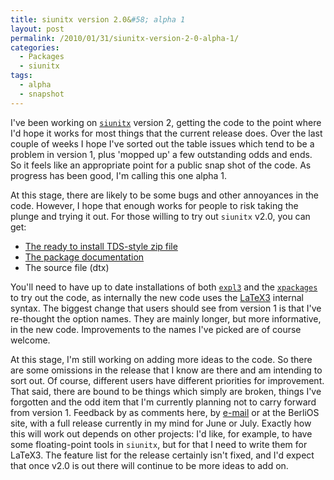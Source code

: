 ```yaml
---
title: siunitx version 2.0&#58; alpha 1
layout: post
permalink: /2010/01/31/siunitx-version-2-0-alpha-1/
categories:
  - Packages
  - siunitx
tags:
  - alpha
  - snapshot
---
```

I've been working on [`siunitx`](https://ctan.org/pkg/siunitx) version 2, getting the code to the point where I'd hope it works for most things that the current release does. Over the last couple of weeks I hope I've sorted out the table issues which tend to be a problem in version 1, plus 'mopped up' a few outstanding odds and ends. So it feels like an appropriate point for a public snap shot of the code. As progress has been good, I'm calling this one alpha 1.

At this stage, there are likely to be some bugs and other annoyances in the code. However, I hope that enough works for people to risk taking the plunge and trying it out. For those willing to try out `siunitx` v2.0, you can get:

- [The ready to install TDS-style zip file](/wp-content/uploads/2010/01/siunitx.tds_1.zip)
- [The package documentation](/wp-content/uploads/2010/01/siunitx.pdf)
- The source file (dtx)

You'll need to have up to date installations of both [`expl3`](https://ctan.org/pkg/expl3) and the [`xpackages`](https://ctan.org/pkg/xpackages) to try out  the code, as internally the new code uses the [LaTeX3](https://www.latex-project.org/latex3.html) internal syntax. The biggest change that users should see from version 1 is that I've re-thought the option names. They are mainly longer, but more informative, in the new code. Improvements to the names I've picked are of course welcome.

At this stage, I'm still working on adding more ideas to the code. So there are some omissions in the release that I know are there and am intending to sort out. Of course, different users have different priorities for improvement. That said, there are bound to be things which simply are broken, things I've forgotten and the odd item that I'm currently planning not to carry forward from version 1. Feedback by as comments here, by [e-mail](mailto:joseph.wright@morningstar2.co.uk) or at the BerliOS site, with a full release currently in my mind for June or July. Exactly how this will work out depends on other projects: I'd like, for example, to have some floating-point tools in `siunitx`, but for that I need to write them for LaTeX3. The feature list for the release certainly isn't fixed, and I'd expect that once v2.0 is out there will continue to be more ideas to add on.

